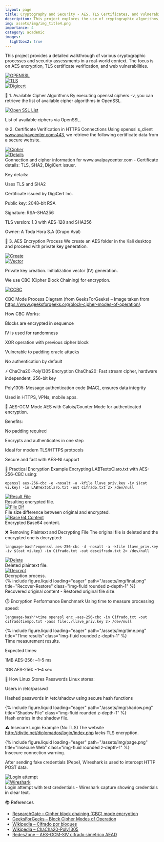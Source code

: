 ```yaml
---
layout: page
title: Cryptography and Security - AES, TLS Certificates, and Vulnerability Assessment
description: This project explores the use of cryptographic algorithms, focusing on AES encryption, TLS certificate verification, and the vulnerabilities that arise from insecure data transmission. It includes a step-by-step guide on AES encryption, certification checks, and web security analysis.
img: assets/img/img_title4.png
importance: 4
category: academic
images:
  lightbox2: true
---
```



This project provides a detailed walkthrough of various cryptographic processes and security assessments in a real-world context. The focus is on AES encryption, TLS certificate verification, and web vulnerabilities.

<div class="row text-center">
  <div class="col-sm mt-3 mt-md-0">
    <a href="/assets/img/open.png" data-lightbox="standards" data-title="OPENSSL">
      <img src="/assets/img/open.png" alt="OPENSSL" class="img-fluid rounded z-depth-1" />
    </a>
  </div>
  <div class="col-sm mt-3 mt-md-0">
    <a href="/assets/img/tls.png" data-lightbox="standards" data-title="TLS">
      <img src="/assets/img/tls.png" alt="TLS" class="img-fluid rounded z-depth-1" />
    </a>
  </div>
  <div class="col-sm mt-3 mt-md-0">
    <a href="/assets/img/digi.png" data-lightbox="standards" data-title="Digicert">
      <img src="/assets/img/digi.png" alt="Digicert" class="img-fluid rounded z-depth-1" />
    </a>
  </div>
</div>

🔐 1. Available Cipher Algorithms
By executing openssl ciphers -v, you can retrieve the list of available cipher algorithms in OpenSSL.

<div class="row mt-4 justify-content-center">
  <div class="col-sm-10 text-center">
    <a href="/assets/img/listaopenssl.png" data-lightbox="grupo1" data-title="Open SSL List">
      <img src="/assets/img/listaopenssl.png" alt="Open SSL List" class="img-fluid rounded z-depth-1" style="max-width: 60%; height: auto;" />
    </a>
    <p class="caption mt-2 text-center">
      List of available ciphers via OpenSSL.
    </p>
  </div>
</div>

🌐 2. Certificate Verification in HTTPS Connections
Using openssl s_client www.avalpaycenter.com:443, we retrieve the following certificate data from a secure website.

<div class="row mt-4 text-center">
  <div class="col-sm-8 mx-auto mt-3 mt-md-0">
    <a href="/assets/img/cipher.png" data-lightbox="standards2" data-title="Cipher">
      <img src="/assets/img/cipher.png" alt="Cipher" class="img-fluid rounded z-depth-1" />
    </a>
  </div>
</div>

<div class="row mt-4 text-center">
  <div class="col-sm-8 mx-auto mt-3 mt-md-0">
    <a href="/assets/img/details.png" data-lightbox="standards2" data-title="Details">
      <img src="/assets/img/details.png" alt="Details" class="img-fluid rounded z-depth-1" />
    </a>
  </div>
</div>

<div class="caption">
   Connection and cipher information for www.avalpaycenter.com - Certificate details: TLS, SHA2, DigiCert issuer.
</div>

Key details:

Uses TLS and SHA2

Certificate issued by DigiCert Inc.

Public key: 2048-bit RSA

Signature: RSA-SHA256

TLS version: 1.3 with AES-128 and SHA256

Owner: A Toda Hora S.A (Grupo Aval)

📁 3. AES Encryption Process
We create an AES folder in the Kali desktop and proceed with private key generation.

<div class="row mt-4 text-center justify-content-center">
  <div class="col-md-5 mt-3 mt-md-0">
    <a href="/assets/img/createaes.png" data-lightbox="standards3" data-title="Create">
      <img src="/assets/img/createaes.png" alt="Create" class="img-fluid rounded z-depth-1" />
    </a>
  </div>
  <div class="col-md-5 mt-3 mt-md-0">
    <a href="/assets/img/initaes.png" data-lightbox="standards3" data-title="Vector">
      <img src="/assets/img/initaes.png" alt="Vector" class="img-fluid rounded z-depth-1" />
    </a>
  </div>
</div>

<p class="caption mt-2 text-center">
  Private key creation. Initialization vector (IV) generation.
</p>

We use CBC (Cipher Block Chaining) for encryption.

<div class="row mt-4 justify-content-center">
  <div class="col-sm-10 text-center">
    <a href="/assets/img/block.png" data-lightbox="grupo" data-title="CCBC">
      <img src="/assets/img/block.png" alt="CCBC" class="img-fluid rounded z-depth-1" style="max-width: 60%; height: auto;" />
    </a>
    <p class="caption mt-2 text-center">
      CBC Mode Process Diagram (from GeeksForGeeks) – Image taken from 
      <a href="https://www.geeksforgeeks.org/block-cipher-modes-of-operation/" target="_blank">https://www.geeksforgeeks.org/block-cipher-modes-of-operation/</a>.
    </p>
  </div>
</div>

How CBC Works:

Blocks are encrypted in sequence

IV is used for randomness

XOR operation with previous cipher block

Vulnerable to padding oracle attacks

No authentication by default

⚡ ChaCha20-Poly1305 Encryption
ChaCha20: Fast stream cipher, hardware independent, 256-bit key

Poly1305: Message authentication code (MAC), ensures data integrity

Used in HTTPS, VPNs, mobile apps.

🔄 AES-GCM Mode
AES with Galois/Counter Mode for authenticated encryption.

Benefits:

No padding required

Encrypts and authenticates in one step

Ideal for modern TLS/HTTPS protocols

Secure and fast with AES-NI support

📂 Practical Encryption Example
Encrypting LABTextoClaro.txt with AES-256-CBC using:

<div class="row justify-content-sm-center">
  <div class="col-sm-10 mt-3 mt-md-0">
    <pre class="bg-dark text-white p-3 rounded">
<code class="language-bash">openssl aes-256-cbc -e -nosalt -a -kfile llave_priv.key -iv $(cat vi.key) -in LABTextoClaro.txt -out Cifrado.txt 2&gt; /dev/null</code>
</pre>
  </div>
</div>


<div class="row text-center">
  <div class="col-sm mt-3 mt-md-0">
    <a href="/assets/img/result.png" data-lightbox="standards4" data-title="Result File">
      <img src="/assets/img/result.png" alt="Result File" class="img-fluid rounded z-depth-1" />
    </a>
    <div class="caption mt-2">
      Resulting encrypted file.
    </div>
  </div>
  <div class="col-sm mt-3 mt-md-0">
    <a href="/assets/img/dif.png" data-lightbox="standards4" data-title="File Dif">
      <img src="/assets/img/dif.png" alt="File Dif" class="img-fluid rounded z-depth-1" />
    </a>
    <div class="caption mt-2">
      File size difference between original and encrypted.
    </div>
  </div>
  <div class="col-sm mt-3 mt-md-0">
    <a href="/assets/img/base64.png" data-lightbox="standards4" data-title="Base 64 Content">
      <img src="/assets/img/base64.png" alt="Base 64 Content" class="img-fluid rounded z-depth-1" />
    </a>
    <div class="caption mt-2">
      Encrypted Base64 content.
    </div>
  </div>
</div>

❌ Removing Plaintext and Decrypting File
The original file is deleted and the encrypted one is decrypted:

<div class="row justify-content-sm-center">
  <div class="col-sm-10 mt-3 mt-md-0">
    <pre class="bg-dark text-white p-3 rounded">
<code class="language-bash">language-bash">openssl aes-256-cbc -d -nosalt -a -kfile llave_priv.key -iv $(cat vi.key) -in Cifrado.txt -out descifrado.txt 2&gt; /dev/null</code>
</pre>
  </div>
</div>

<div class="row mt-4 text-center">
  <div class="col-sm mt-3 mt-md-0">
    <a href="/assets/img/remove.png" data-lightbox="standards5" data-title="Delete">
      <img src="/assets/img/remove.png" alt="Delete" class="img-fluid rounded z-depth-1" />
    </a>
    <div class="caption mt-2">
      Deleted plaintext file.
    </div>
  </div>
</div>

<div class="row mt-4 text-center">
  <div class="col-sm mt-3 mt-md-0">
    <a href="/assets/img/decrypt.png" data-lightbox="standards5" data-title="Decrypt">
      <img src="/assets/img/decrypt.png" alt="Decrypt" class="img-fluid rounded z-depth-1" />
    </a>
    <div class="caption mt-2">
      Decryption process.
    </div>
  </div>
</div>

<div class="row mt-4 text-center">
  <div class="col-sm mt-3 mt-md-0">
    {% include figure.liquid loading="eager" path="/assets/img/final.png" title="Recover-Restore" class="img-fluid rounded z-depth-1" %}
    <div class="caption mt-2">
      Recovered original content - Restored original file size.
    </div>
  </div>
</div>

⏱️ Encryption Performance Benchmark
Using time to measure processing speed:

<div class="row justify-content-sm-center">
  <div class="col-sm-10 mt-3 mt-md-0">
    <pre class="bg-dark text-white p-3 rounded">
<code class="language-bash">language-bash">time openssl enc -aes-256-cbc -in Cifrado.txt -out cifradotiempo.txt -pass file:./llave_priv.key 2&gt; /dev/null</code>
</pre>
  </div>
</div>

<div class="row mt-4">
    <div class="col-sm mt-3 mt-md-0">
        {% include figure.liquid loading="eager" path="/assets/img/time.png" title="TIme results" class="img-fluid rounded z-depth-1" %}
    </div>
</div>
<div class="caption">
   Time measurement results.
</div>

Expected times:

1MB AES-256: ~1–5 ms

1GB AES-256: ~1–4 sec

🔑 How Linux Stores Passwords
Linux stores:

Users in /etc/passwd

Hashed passwords in /etc/shadow using secure hash functions

<div class="row mt-4">
    <div class="col-sm mt-3 mt-md-0">
        {% include figure.liquid loading="eager" path="/assets/img/shadow.png" title="Shadow File" class="img-fluid rounded z-depth-1" %}
    </div>
</div>
<div class="caption">
   Hash entries in the shadow file.
</div>

⚠️ Insecure Login Example (No TLS)
The website http://divtic.net/diplomados/login/index.php lacks TLS encryption.

<div class="row mt-4">
    <div class="col-sm mt-3 mt-md-0">
        {% include figure.liquid loading="eager" path="/assets/img/page.png" title="Insecure Web" class="img-fluid rounded z-depth-1" %}
    </div>
</div>
<div class="caption">
   Insecure connection warning.
</div>

After sending fake credentials (Pepe), Wireshark is used to intercept HTTP POST data.

<div class="row mt-4 text-center">
  <div class="col-sm-8 mx-auto mt-3 mt-md-0">
    <a href="/assets/img/login.png" data-lightbox="standards6" data-title="Login attempt">
      <img src="/assets/img/login.png" alt="Login attempt" class="img-fluid rounded z-depth-1" />
    </a>
  </div>
</div>

<div class="row mt-4 text-center">
  <div class="col-sm-8 mx-auto mt-3 mt-md-0">
    <a href="/assets/img/wire.png" data-lightbox="standards6" data-title="Wireshark">
      <img src="/assets/img/wire.png" alt="Wireshark" class="img-fluid rounded z-depth-1" />
    </a>
  </div>
</div>
<div class="caption">
   Login attempt with test credentials - Wireshark capture showing credentials in clear text.
</div>

📚 References
<ul>
  <li><a href="https://www.researchgate.net/figure/Cipher-block-chaining-CBC-mode-encryption_fig1_215783767" target="_blank">ResearchGate – Cipher block chaining (CBC) mode encryption</a></li>
  <li><a href="https://www.geeksforgeeks.org/block-cipher-modes-of-operation/" target="_blank">GeeksForGeeks – Block Cipher Modes of Operation</a></li>
  <li><a href="https://es.wikipedia.org/wiki/Cifrado_por_bloques#:~:text=La%20desventaja%20de%20este%20m%C3%A9todo,sea%20recomendable%20para%20protocolos%20cifrados." target="_blank">Wikipedia – Cifrado por bloques</a></li>
  <li><a href="https://en.wikipedia.org/wiki/ChaCha20-Poly1305" target="_blank">Wikipedia – ChaCha20-Poly1305</a></li>
  <li><a href="https://www.redeszone.net/2019/05/04/aes-gcm-siv-cifrado-simetrico-aead/" target="_blank">RedesZone – AES-GCM-SIV cifrado simétrico AEAD</a></li>
</ul>



